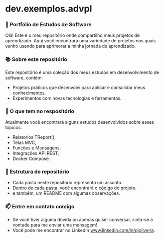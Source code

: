 # dev.exemplos.advpl

### 👋 Portfólio de Estudos de Software 
Olá! Este é o meu repositório onde compartilho meus projetos de aprendizado. 
Aqui você encontrará uma variedade de projetos nos quais venho usando para aprimorar a minha jornada de aprendizado.

### 📚 Sobre este repositório
Este repositório é uma coleção dos meus estudos em desenvolvimento de software, contém: 
- Projetos práticos que desenvolvi para aplicar e consolidar meus conhecimentos.
- Experimentos com novas tecnologias e ferramentas.
  
### 🌱 O que tem no respositório
Atualmente você encontrará alguns estudos desenvolvidos sobre esses tópicos:
- Relatorios TReport(),
- Telas MVC,
- Funções e Mensagens,
- Integrações API REST,
- Docker Compose. 

### 📂 Estrutura do repositório
- Cada pasta neste repositório representa um assunto. 
- Dentro de cada pasta, você encontrará o código do projeto.
- e também, um README com algumas observações.

### 📫 Entre em contato comigo
- Se você tiver alguma dúvida ou apenas quiser conversar, sinta-se à vontade para me enviar uma mensagem! 
- Você pode me encontrar no LinkedIn www.linkedin.com/in/pjoliveira.
